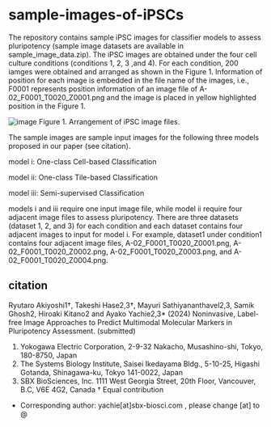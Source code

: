 # sample-images-of-iPSCs
The repository contains sample iPSC images for classifier models to assess pluripotency (sample image datasets are available in sample_image_data.zip). The iPSC images are obtained under the four cell culture conditions (conditions 1, 2, 3 ,and 4).
For each condition, 200 iamges were obtained and arranged as shown in the Figure 1. 
Information of position for each image is embedded in the file name of the images, i.e.,  F0001 represents position information of an image file of A-02_F0001_T0020_Z0001.png and the image is placed in yellow highlighted position in the Figure 1.

![image](https://github.com/TakeshiHase/sample-images-of-iPSCs/assets/8033227/cd060e39-257e-4ddc-a5c6-f3627194d24a)
Figure 1. Arrangement of iPSC image files.


The sample images are sample input images for the following three models proposed in our paper (see citation).

model i: One-class Cell-based Classification

model ii: One-class Tile-based Classification

model iii: Semi-supervised Classification

models i and iii require one input image file, while model ii require four adjacent image files to assess pluripotency.
There are three datasets (dataset 1, 2, and 3) for each condition and each dataset contains four adjacent images to input for model i.
For example, dataset1 under condition1 contains four adjacent image files, A-02_F0001_T0020_Z0001.png, A-02_F0001_T0020_Z0002.png, A-02_F0001_T0020_Z0003.png, and A-02_F0001_T0020_Z0004.png.

## citation
Ryutaro Akiyoshi1†, Takeshi Hase2,3†, Mayuri Sathiyananthavel2,3, Samik Ghosh2, Hiroaki Kitano2 and Ayako Yachie2,3* (2024) Noninvasive, Label-free Image Approaches to Predict Multimodal Molecular Markers in Pluripotency Assessment. (submitted)

1.	Yokogawa Electric Corporation, 2-9-32 Nakacho, Musashino-shi, Tokyo, 180-8750, Japan
2.	The Systems Biology Institute, Saisei Ikedayama Bldg., 5-10-25, Higashi Gotanda, Shinagawa-ku, Tokyo 141-0022, Japan
3.	SBX BioSciences, Inc. 1111 West Georgia Street, 20th Floor, Vancouver, B.C, V6E 4G2, Canada
†  Equal contribution
* Corresponding author: yachie[at]sbx-biosci.com  , please change [at] to @

